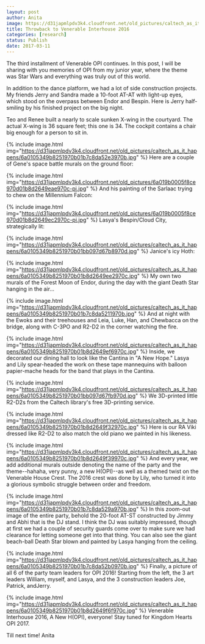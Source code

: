 ```yaml
---
layout: post
author: Anita
image: https://d31japmlpdv3k4.cloudfront.net/old_pictures/caltech_as_it_happens/6a0105349b8251970b01b7c8da50a4970b.jpg
title: Throwback to Venerable Interhouse 2016
categories: [research]
status: Publish
date: 2017-03-11
---
```


The third installment of Venerable OPI continues. In this post, I will be sharing with you memories of OPI from my junior year, where the theme was Star Wars and everything was truly out of this world.

In addition to the dance platform, we had a lot of side construction projects. My friends Jerry and Sandra made a 10-foot AT-AT with light-up eyes, which stood on the overpass between Endor and Bespin. Here is Jerry half-smiling by his finished project on the big night.

Teo and Renee built a nearly to scale sunken X-wing in the courtyard. The actual X-wing is 36 square feet; this one is 34. The cockpit contains a chair big enough for a person to sit in.


{% include image.html img="https://d31japmlpdv3k4.cloudfront.net/old_pictures/caltech_as_it_happens/6a0105349b8251970b01b7c8da52e3970b.jpg" %}
Here are a couple of Gene's space battle murals on the ground floor:


{% include image.html img="https://d31japmlpdv3k4.cloudfront.net/old_pictures/6a019b0005f8ce970d01b8d2649eae970c-pi.jpg" %}
And his painting of the Sarlaac trying to chew on the Millennium Falcon:


{% include image.html img="https://d31japmlpdv3k4.cloudfront.net/old_pictures/6a019b0005f8ce970d01b8d2649ec2970c-pi.jpg" %}
Lasya's Bespin/Cloud City, strategically lit:


{% include image.html img="https://d31japmlpdv3k4.cloudfront.net/old_pictures/caltech_as_it_happens/6a0105349b8251970b01bb097d67b8970d.jpg" %}
Janice's icy Hoth:


{% include image.html img="https://d31japmlpdv3k4.cloudfront.net/old_pictures/caltech_as_it_happens/6a0105349b8251970b01b8d2649ee2970c.jpg" %}
My own two murals of the Forest Moon of Endor, during the day with the giant Death Star hanging in the air...


{% include image.html img="https://d31japmlpdv3k4.cloudfront.net/old_pictures/caltech_as_it_happens/6a0105349b8251970b01b7c8da5211970b.jpg" %}
And at night with the Ewoks and their treehouses and Leia, Luke, Han, and Chewbacca on the bridge, along with C-3PO and R2-D2 in the corner watching the fire.


{% include image.html img="https://d31japmlpdv3k4.cloudfront.net/old_pictures/caltech_as_it_happens/6a0105349b8251970b01b8d2649ef6970c.jpg" %}
Inside, we decorated our dining hall to look like the Cantina in "A New Hope." Lasya and Lily spear-headed the work on these tape mannequins with balloon papier-mache heads for the band that plays in the Cantina.


{% include image.html img="https://d31japmlpdv3k4.cloudfront.net/old_pictures/caltech_as_it_happens/6a0105349b8251970b01bb097d67fb970d.jpg" %}
We 3D-printed little R2-D2s from the Caltech library's free 3D-printing service.


{% include image.html img="https://d31japmlpdv3k4.cloudfront.net/old_pictures/caltech_as_it_happens/6a0105349b8251970b01b8d2649f32970c.jpg" %}
Here is our RA Viki dressed like R2-D2 to also match the old piano we painted in his likeness.


{% include image.html img="https://d31japmlpdv3k4.cloudfront.net/old_pictures/caltech_as_it_happens/6a0105349b8251970b01b8d2649f39970c.jpg" %}
And every year, we add additional murals outside denoting the name of the party and the theme--hahaha, very punny, a new H(OPI)--as well as a themed twist on the Venerable House Crest. The 2016 crest was done by Lily, who turned it into a glorious symbolic struggle between order and freedom.


{% include image.html img="https://d31japmlpdv3k4.cloudfront.net/old_pictures/caltech_as_it_happens/6a0105349b8251970b01b7c8da529a970b.jpg" %}
In this zoom-out image of the entire party, behold the 20-foot AT-ST constructed by Jimmy and Abhi that is the DJ stand. I think the DJ was suitably impressed, though at first we had a couple of security guards come over to make sure we had clearance for letting someone get into that thing. You can also see the giant beach-ball Death Star blown and painted by Lasya hanging from the ceiling.


{% include image.html img="https://d31japmlpdv3k4.cloudfront.net/old_pictures/caltech_as_it_happens/6a0105349b8251970b01b7c8da52b0970b.jpg" %}
Finally, a picture of all 6 of the party team leaders for OPI 2016! Starting from the left, the 3 art leaders William, myself, and Lasya, and the 3 construction leaders Joe, Patrick, andJerry.


{% include image.html img="https://d31japmlpdv3k4.cloudfront.net/old_pictures/caltech_as_it_happens/6a0105349b8251970b01b8d2649f6f970c.jpg" %}
Venerable Interhouse 2016, A New H(OPI), everyone! Stay tuned for Kingdom Hearts OPI 2017.

Till next time!
Anita
